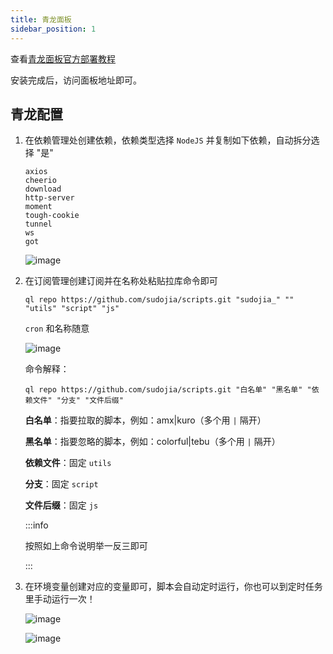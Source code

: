 ```yaml
---
title: 青龙面板
sidebar_position: 1
---
```


查看[青龙面板官方部署教程](https://github.com/whyour/qinglong?tab=readme-ov-file#%E9%83%A8%E7%BD%B2)

安装完成后，访问面板地址即可。

## 青龙配置

1. 在依赖管理处创建依赖，依赖类型选择 `NodeJS` 并复制如下依赖，自动拆分选择 "是"

   ```shell
   axios
   cheerio
   download
   http-server
   moment
   tough-cookie
   tunnel
   ws
   got
   ```

   ![image](https://pic.rmb.bdstatic.com/bjh/240723/4139e8f0db8ec49c95d8aa56f0cdc6e78406.png)

2. 在订阅管理创建订阅并在名称处粘贴拉库命令即可

   ```shell
   ql repo https://github.com/sudojia/scripts.git "sudojia_" "" "utils" "script" "js"
   ```

   `cron` 和名称随意

   ![image](https://pic.rmb.bdstatic.com/bjh/240723/13f815269652d6f3f896280ae651b1211516.png)

   命令解释：

   ```shell
   ql repo https://github.com/sudojia/scripts.git "白名单" "黑名单" "依赖文件" "分支" "文件后缀"
   ```

   **白名单**：指要拉取的脚本，例如：amx|kuro（多个用 `|` 隔开）

   **黑名单**：指要忽略的脚本，例如：colorful|tebu（多个用 `|` 隔开）

   **依赖文件**：固定 `utils`

   **分支**：固定 `script`

   **文件后缀**：固定 `js`

   :::info

   按照如上命令说明举一反三即可

   :::

3. 在环境变量创建对应的变量即可，脚本会自动定时运行，你也可以到定时任务里手动运行一次！

   ![image](https://pic.rmb.bdstatic.com/bjh/240723/93139f27658991b5b6b57cfa65f6e6552070.png)

   ![image](https://pic.rmb.bdstatic.com/bjh/240723/ed29d89af957f7818be7fd083f4ea10a1117.png)
